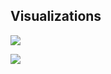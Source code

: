 ## Visualizations

![](https://github.com/wesbarnett/aoc-2021/blob/main/day11/movie1.gif?raw=true)

![](https://github.com/wesbarnett/aoc-2021/blob/main/day11/movie2.gif?raw=true)
